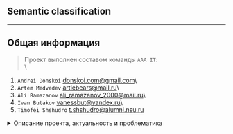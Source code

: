 ## Semantic classification

---

## Общая информация
> Проект выполнен составом команды `AAA IT`:\
> \
1. `Andrei Donskoi` <donskoi.com@gmail.com>\
2. `Artem Medvedev` <artiebears@mail.ru>\
3. `Ali Ramazanov` <ali_ramazanov_2000@mail.ru>\
4. `Ivan Butakov` <vanessbut@yandex.ru>\
5. `Timofei Shshudro` <t.shshudro@alumni.nsu.ru>

<details>
    <summary>Описание проекта, актуальность и проблематика</summary>

### Локальный запуск
1. Создать .env.local файл по аналогии с предложенным в папке `semantic/frontend/.env-sample`
2. Развернуть контейнеры:
   docker-compose up

### Техническое описание
В рамках решения кейса, команда AAA IT подготовила сервис, позволяющий по загруженным документам различного формата (pdf, xlsx, rtf, txt и прочее) определить класс документа (заявление, приказ, договор, доверенность и т.д). Подобное решение позволит компаниям снизить нагрузку на персонал, который занимается ручной валидацией документов, ускорив первый этап фильтрации.

Сервис может быть запущен на сервере в виде 3 связанных докер-контейнеров с помощью одной команды docker-compose up.

В структуре проекта реализовано 2 основные модели, дающие качество распознавания около 100%: языковая модель (более тяжелая) с самым высоким качеством и легкая модель на основе деревьев решений с качеством чуть ниже, чтобы удовлетворить разные запросы от бизнеса.

Технические особенности:
Контейнеризированный сервис, интуитивный пользовательский интерфейс на React, бекенд на FastAPI, языковая модель distilbert для инференса, возможность валидации документации по классам, выгрузки и загрузки архивов, а также обработки файлов различного формата.

Уникальность решения:
Две реализованные модели под различные запросы бизнеса, открытое API для масштабирования на новые классы, легкое дообучение моделей, работа с разными форматами, возможность сортировки загруженного архива с документами по категориям и его выгрузки пользователю.